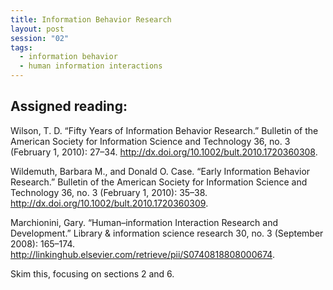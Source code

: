 ```yaml
---
title: Information Behavior Research
layout: post
session: "02"
tags: 
  - information behavior
  - human information interactions
---
```


## Assigned reading:

Wilson, T. D. “Fifty Years of Information Behavior Research.” Bulletin of the American Society for Information Science and Technology 36, no. 3 (February 1, 2010): 27–34. http://dx.doi.org/10.1002/bult.2010.1720360308.

Wildemuth, Barbara M., and Donald O. Case. “Early Information Behavior Research.” Bulletin of the American Society for Information Science and Technology 36, no. 3 (February 1, 2010): 35–38. http://dx.doi.org/10.1002/bult.2010.1720360309.

Marchionini, Gary. “Human–information Interaction Research and Development.” Library & information science research 30, no. 3 (September 2008): 165–174. http://linkinghub.elsevier.com/retrieve/pii/S0740818808000674.

Skim this, focusing on sections 2 and 6.

<excerpt/>